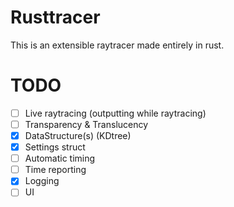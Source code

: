 # Rusttracer

This is an extensible raytracer made entirely in rust.


# TODO

* [ ] Live raytracing (outputting while raytracing)
* [ ] Transparency & Translucency
* [x] DataStructure(s) (KDtree)
* [x] Settings struct
* [ ] Automatic timing
* [ ] Time reporting
* [x] Logging
* [ ] UI